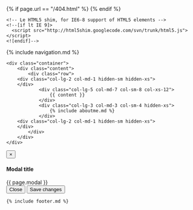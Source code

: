 <!DOCTYPE html>
<html class="fuelux" lang="en">
  <head>
    <meta http-equiv='Content-Type' content='text/html; charset=utf-8'>
		{% if page.url == "/404.html" %}
			<meta http-equiv="refresh" content="5; url=/">
		{% endif %}
    <title>{{ page.title }}</title>
    <meta name="viewport" content="width=device-width, initial-scale=1.0">
    <script src="/js/all.js" type="text/javascript"></script>
    <link href="/css/bootstrap.min.css" rel="stylesheet">
    <link href="/css/bootstrap-lightbox.min.css" rel="stylesheet">
	<link href="/css/custom.css" rel="stylesheet">


	
	
    <!-- Le HTML5 shim, for IE6-8 support of HTML5 elements -->
    <!--[if lt IE 9]>
      <script src="http://html5shim.googlecode.com/svn/trunk/html5.js"></script>
    <![endif]-->


<script type="text/javascript">
var _gaq = _gaq || [];
_gaq.push(['_setAccount', 'UA-48434878-1']);
_gaq.push(['_trackPageview']);
(function() {
var ga = document.createElement('script'); ga.type = 'text/javascript'; ga.async = true;

ga.src = ('https:' == document.location.protocol ? 'https://' : 'http://') + 'stats.g.doubleclick.net/dc.js';

var s = document.getElementsByTagName('script')[0]; s.parentNode.insertBefore(ga, s);
})();
</script>

  </head>
  <body>
    {% include navigation.md %}

    <div class="container">
        <div class="content">
            <div class="row">
		<div class="col-lg-2 col-md-1 hidden-sm hidden-xs">
		</div>
                <div class="col-lg-5 col-md-7 col-sm-8 col-xs-12">
                    {{ content }}
                </div>
                <div class="col-lg-3 col-md-3 col-sm-4 hidden-xs">
                    {% include aboutme.md %}
                </div>
		<div class="col-lg-2 col-md-1 hidden-sm hidden-xs">
		</div>
            </div>
        </div>
    </div>

<!-- Modal -->
<div class="modal fade" id="myModal" tabindex="-1" role="dialog" aria-labelledby="myModalLabel" aria-hidden="true">
  <div class="modal-dialog">
    <div class="modal-content">
      <div class="modal-header">
        <button type="button" class="close" data-dismiss="modal" aria-hidden="true">&times;</button>
        <h4 class="modal-title" id="myModalLabel">Modal title</h4>
      </div>
      <div class="modal-body">
        {{ page.modal }}
      </div>
      <div class="modal-footer">
        <button type="button" class="btn btn-default" data-dismiss="modal">Close</button>
        <button type="button" class="btn btn-primary">Save changes</button>
      </div>
    </div><!-- /.modal-content -->
  </div><!-- /.modal-dialog -->
</div><!-- /.modal -->

    {% include footer.md %}
  </body>
</html>
